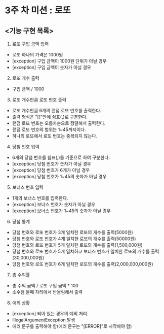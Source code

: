 # 3주 차 미션 : 로또

## <기능 구현 목록>

1. 로또 구입 금액 입력
- 로또 하나의 가격은 1000원
- [exception] 구입 금액이 1000원 단위가 아닐 경우 
- [exception] 구입 금액이 숫자가 아닐 경우

2. 로또 개수 출력
- 구입 금액 / 1000

3. 로또 개수만큼 로또 번호 출력
- 로또 개수만큼 6개의 랜덤 로또 번호를 출력한다.
- 출력 형식은 "[]"안에 쉼표(,)로 구분한다.
- 랜덤 로또 번호는 오름차순으로 정렬해서 출력한다.
- 랜덤 로또 번호의 범위는 1~45까지이다.
- 하나의 로또에서 로또 번호는 중복되지 않는다.

4. 당첨 번호 입력
- 6개의 당첨 번호를 쉼표(,)를 기준으로 하여 구분한다.
- [exception] 당첨 번호가 숫자가 아닐 경우
- [exception] 당첨 번호가 6개가 아닐 경우
- [exception] 당첨 번호가 1~45의 숫자가 아닐 경우

5. 보너스 번호 입력
- 1개의 보너스 번호를 입력한다.
- [exception] 보너스 번호가 숫자가 아닐 경우
- [exception] 보너스 번호가 1~45의 숫자가 아닐 경우

6. 당첨 통계
- 당첨 번호와 로또 번호가 3개 일치한 로또의 개수를 출력(5000원)
- 당첨 번호와 로또 번호가 4개 일치한 로또의 개수를 출력(50000원)
- 당첨 번호와 로또 번호가 5개 일치한 로또의 개수를 출력(1,500,000원)
- 당첨 번호와 로또 번호가 5개 일치하고 보너스 번호가 일치한 로또의 개수를 출력(30,000,000원)
- 당첨 번호와 로또 번호가 6개 일치한 로또의 개수를 출력(2,000,000,000원)

7. 총 수익률
- 총 수익 금액 / 로또 구입 금액 * 100
- 소수점 둘째 자리에서 반올림해서 출력

8. 예외 상황
- [exception] 되어 있는 경우의 예외 처리
- IllegalArgumentException 발생
- 에러 문구를 출력해야 함(에러 문구는 "[ERROR]"로 시작해야 함)